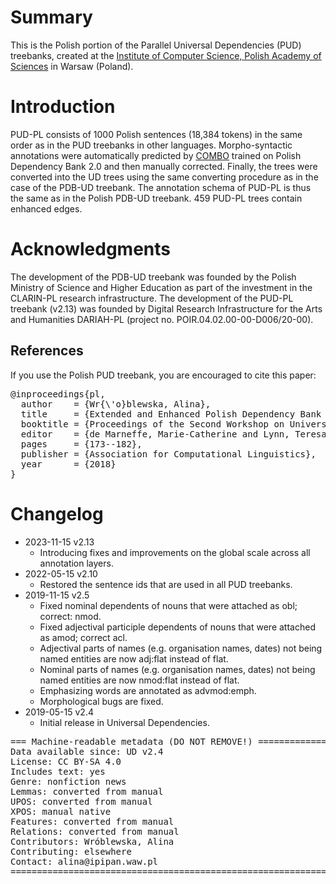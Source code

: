 # Summary

This is the Polish portion of the Parallel Universal Dependencies (PUD) treebanks, created at the [Institute of Computer Science, Polish Academy of Sciences](https://ipipan.waw.pl/en/) in Warsaw (Poland).


# Introduction

PUD-PL consists of 1000 Polish sentences (18,384 tokens) in the same order as in the PUD treebanks in other languages. Morpho-syntactic annotations were automatically predicted by [COMBO](https://github.com/360er0/COMBO) trained on Polish Dependency Bank 2.0 and then manually corrected. Finally, the trees were converted into the UD trees using the same converting procedure as in the case of the PDB-UD treebank. The annotation schema of PUD-PL is thus the same as in the Polish PDB-UD treebank. 459 PUD-PL trees contain enhanced edges.

# Acknowledgments

The development of the PDB-UD treebank was founded by the Polish Ministry of Science and Higher Education as part of the investment in the CLARIN-PL research infrastructure. The development of the PUD-PL treebank (v2.13) was founded by Digital Research Infrastructure for the Arts and Humanities DARIAH-PL (project no. POIR.04.02.00-00-D006/20-00).

## References

If you use the Polish PUD treebank, you are encouraged to cite this paper:

<pre>
@inproceedings{pl,
  author    = {Wr{\'o}blewska, Alina},
  title     = {Extended and Enhanced Polish Dependency Bank in Universal Dependencies Format},
  booktitle = {Proceedings of the Second Workshop on Universal Dependencies (UDW 2018)},
  editor    = {de Marneffe, Marie-Catherine and Lynn, Teresa and Schuster, Sebastian},
  pages     = {173--182},
  publisher = {Association for Computational Linguistics},
  year      = {2018}
}
</pre>


# Changelog

* 2023-11-15 v2.13
  * Introducing fixes and improvements on the global scale across all annotation layers.
* 2022-05-15 v2.10
  * Restored the sentence ids that are used in all PUD treebanks.
* 2019-11-15 v2.5
  * Fixed nominal dependents of nouns that were attached as obl; correct: nmod.
  * Fixed adjectival participle dependents of nouns that were attached as amod; correct acl.
  * Adjectival parts of names (e.g. organisation names, dates) not being named entities are now adj:flat instead of flat.
  * Nominal parts of names (e.g. organisation names, dates) not being named entities are now nmod:flat instead of flat.
  * Emphasizing words are annotated as advmod:emph.
  * Morphological bugs are fixed.
* 2019-05-15 v2.4
  * Initial release in Universal Dependencies.


<pre>
=== Machine-readable metadata (DO NOT REMOVE!) ================================
Data available since: UD v2.4
License: CC BY-SA 4.0
Includes text: yes
Genre: nonfiction news
Lemmas: converted from manual
UPOS: converted from manual
XPOS: manual native
Features: converted from manual
Relations: converted from manual
Contributors: Wróblewska, Alina
Contributing: elsewhere
Contact: alina@ipipan.waw.pl
===============================================================================
</pre>
